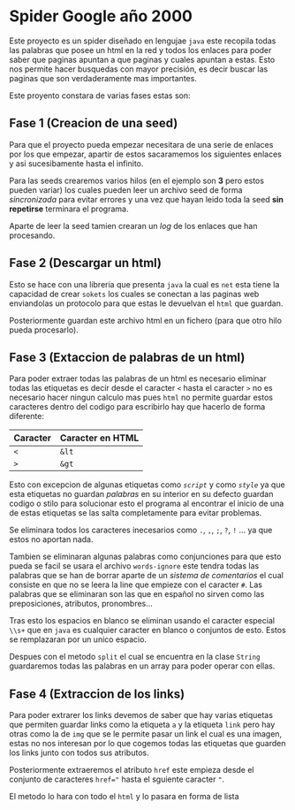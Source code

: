 # Spider Google año 2000

Este proyecto es un spider diseñado en lengujae `java` este recopila todas las palabras que posee un html en la red y todos los enlaces para poder saber que paginas apuntan a que paginas y cuales apuntan a estas. Esto nos permite hacer busquedas con mayor precisión, es decir buscar las paginas que son verdaderamente mas importantes.

Este proyento constara de varias fases estas son:

## Fase 1 (Creacion de una seed)

Para que el proyecto pueda empezar necesitara de una serie de enlaces por los que empezar, apartir de estos sacaramemos los siguientes enlaces y asi sucesibamente hasta el infinito. 

Para las seeds crearemos varios hilos (en el ejemplo son **3** pero estos pueden variar) los cuales pueden leer un archivo seed de forma *sincronizada* para evitar errores y una vez que hayan leido toda la seed **sin repetirse** terminara el programa. 

Aparte de leer la seed tamien crearan un *log* de los enlaces que han procesando.

## Fase 2 (Descargar un html)

Esto se hace con una libreria que presenta `java` la cual es `net` esta tiene la capacidad de crear `sokets` los cuales se conectan a las paginas web enviandolas un protocolo para que estas le devuelvan el `html` que guardan.

Posteriormente guardan este archivo html en un fichero (para que otro hilo pueda procesarlo).

## Fase 3 (Extaccion de palabras de un html)

Para poder extraer todas las palabras de un html es necesario eliminar todas las etiquetas es decir desde el caracter `<` hasta el caracter `>` no es necesario hacer ningun calculo mas pues `html` no permite guardar estos caracteres dentro del codigo para escribirlo hay que hacerlo de forma diferente:

| Caracter  | Caracter en HTML  |
| --------- | ----------------- |
| `<`       | `&lt`             |
| `>`       | `&gt`             |

Esto con excepcion de algunas etiquetas como *`script`* y como *`style`* ya que esta etiquetas no guardan *palabras* en su interior en su defecto guardan codigo o stilo para solucionar esto el programa al encontrar el inicio de una de estas etiquetas se las salta completamente para evitar problemas.

Se eliminara todos los caracteres inecesarios como `.`, `,`, `;`, `?`, `!` ... ya que estos no aportan nada.

Tambien se eliminaran algunas palabras como conjunciones para que esto pueda se facil se usara el archivo `words-ignore` este tendra todas las palabras que se han de borrar aparte de un *sistema de comentarios* el cual consiste en que no se leera la line que empieze con el caracter `#`. Las palabras que se eliminaran son las que en español no sirven como las preposiciones, atributos, pronombres... 

Tras esto los espacios en blanco se eliminan usando el caracter especial `\\s+` que en `java` es cualquier caracter en blanco o conjuntos de esto. Estos se remplazaran por un unico espacio.

Despues con el metodo `split` el cual se encuentra en la clase `String` guardaremos todas las palabras en un array para poder operar con ellas.

## Fase 4 (Extraccion de los links)

Para poder extrarer los links devemos de saber que hay varias etiquetas que permiten guardar links como la etiqueta `a` y la etiqueta `link` pero hay otras como la de `img` que se le permite pasar un link el cual es una imagen, estas no nos interesan por lo que cogemos todas las etiquetas que guarden los links junto con todos sus atributos.

Posteriormente extraeremos el atributo `href` este empieza desde el conjunto de caracteres `href="` hasta el sguiente caracter `"`.

El metodo lo hara con todo el `html` y lo pasara en forma de lista